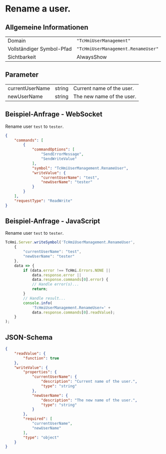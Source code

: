# Rename a user.

## Allgemeine Informationen

|  |  |
| - | - |
| Domain | `"TcHmiUserManagement"` |
| Vollständiger Symbol-Pfad | `"TcHmiUserManagement.RenameUser"` |
| Sichtbarkeit | AlwaysShow |

## Parameter

|  |  |  |
| - | - | - |
| currentUserName | string | Current name of the user. |
| newUserName | string | The new name of the user. |

## Beispiel-Anfrage - WebSocket

Rename user `test` to `tester`.
```json
{
    "commands": [
        {
            "commandOptions": [
                "SendErrorMessage",
                "SendWriteValue"
            ],
            "symbol": "TcHmiUserManagement.RenameUser",
            "writeValue": {
                "currentUserName": "test",
                "newUserName": "tester"
            }
        }
    ],
    "requestType": "ReadWrite"
}
```

## Beispiel-Anfrage - JavaScript

Rename user `test` to `tester`.
```javascript
TcHmi.Server.writeSymbol('TcHmiUserManagement.RenameUser',
    {
        "currentUserName": "test",
        "newUserName": "tester"
    },
    data => {
        if (data.error !== TcHmi.Errors.NONE ||
            data.response.error ||
            data.response.commands[0].error) {
            // Handle error(s)...
            return;
        }
        // Handle result...
        console.info(
            'TcHmiUserManagement.RenameUser=' +
            data.response.commands[0].readValue);
    }
);
```

## JSON-Schema

```json
{
    "readValue": {
        "function": true
    },
    "writeValue": {
        "properties": {
            "currentUserName": {
                "description": "Current name of the user.",
                "type": "string"
            },
            "newUserName": {
                "description": "The new name of the user.",
                "type": "string"
            }
        },
        "required": [
            "currentUserName",
            "newUserName"
        ],
        "type": "object"
    }
}
```
